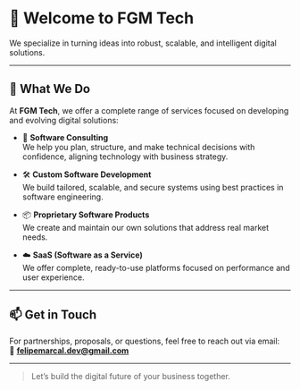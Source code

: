 # 👋 Welcome to FGM Tech

We specialize in turning ideas into robust, scalable, and intelligent digital solutions.

---

## 🚀 What We Do

At **FGM Tech**, we offer a complete range of services focused on developing and evolving digital solutions:

- 🧠 **Software Consulting**  
  We help you plan, structure, and make technical decisions with confidence, aligning technology with business strategy.

- 🛠 **Custom Software Development**  
  We build tailored, scalable, and secure systems using best practices in software engineering.

- 📦 **Proprietary Software Products**  
  We create and maintain our own solutions that address real market needs.

- ☁️ **SaaS (Software as a Service)**  
  We offer complete, ready-to-use platforms focused on performance and user experience.

---

## 📫 Get in Touch

For partnerships, proposals, or questions, feel free to reach out via email:  
📩 **felipemarcal.dev@gmail.com**

---

> Let’s build the digital future of your business together.
